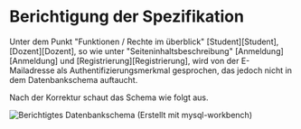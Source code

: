 # Berichtigung der Spezifikation

Unter dem Punkt "Funktionen / Rechte im überblick" [Student][Student], [Dozent][Dozent],
so wie unter "Seiteninhaltsbeschreibung" [Anmeldung][Anmeldung] und [Registrierung][Registrierung],
wird von der E-Mailadresse als Authentifizierungsmerkmal gesprochen, das jedoch nicht in dem Datenbankschema auftaucht.

Nach der Korrektur schaut das Schema wie folgt aus.

![Berichtigtes Datenbankschema (Erstellt mit mysql-workbench)](../images/db_2.png)

